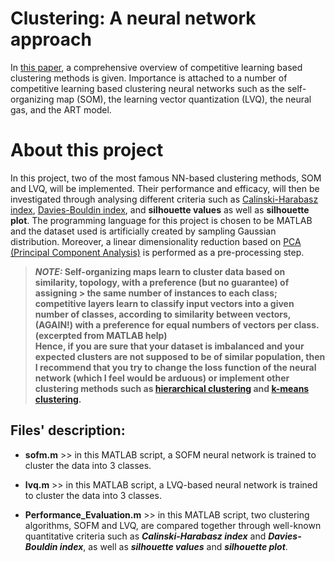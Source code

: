 # Clustering: A neural network approach
In [this paper](https://www.sciencedirect.com/science/article/pii/S089360800900207X), a comprehensive overview of 
competitive learning based clustering methods is given. Importance is attached to a number of competitive learning based clustering 
neural networks such as the self-organizing map (SOM), the learning vector quantization (LVQ), the neural gas, and the ART model.


# About this project
In this project, two of the most famous NN-based clustering methods, SOM and LVQ, will be implemented. Their performance and efficacy,
will then be investigated through analysing different criteria such as
[Calinski-Harabasz index](https://www.oreilly.com/library/view/machine-learning-algorithms/9781785889622/8dba1062-2dbe-43ce-a9b0-9ea49203ea9a.xhtml), 
[Davies-Bouldin index](https://en.wikipedia.org/wiki/Davies%E2%80%93Bouldin_index), and **silhouette values** as well as **silhouette plot**. 
The programming language for this project is chosen to be MATLAB and the dataset used is artificially created by sampling 
Gaussian distribution. Moreover, a linear dimensionality reduction based on 
[PCA (Principal Component Analysis)](https://en.wikipedia.org/wiki/Principal_component_analysis) is performed as a pre-processing step. 

> ***NOTE:* Self-organizing maps learn to cluster data based on similarity, topology, with a preference (but no guarantee) of assigning > the same number of instances to each class; competitive layers learn to classify input vectors into a given 
> number of classes, according to similarity between vectors, (AGAIN!) with a preference for equal numbers of vectors per 
> class. (excerpted from MATLAB help)**      
> **Hence, if you are sure that your dataset is imbalanced and your expected clusters are not supposed to be of similar population, then I
> recommend that you try to change the loss function of the neural network (which I feel would be arduous) or implement other
> clustering methods such as [hierarchical clustering](https://en.wikipedia.org/wiki/Hierarchical_clustering) and
> [k-means clustering](https://en.wikipedia.org/wiki/K-means_clustering).**



## Files' description:
* **sofm.m** >> in this MATLAB script, a SOFM neural network is trained to cluster the data into 3 classes.

* **lvq.m** >> in this MATLAB script, a LVQ-based neural network is trained to cluster the data into 3 classes.

* **Performance_Evaluation.m** >> in this MATLAB script, two clustering algorithms, SOFM and LVQ, are compared together through well-known quantitative criteria such as ***Calinski-Harabasz index*** and ***Davies-Bouldin index***, as well as ***silhouette values*** and ***silhouette plot***. 
